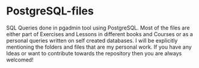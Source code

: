 # PostgreSQL-files
SQL Queries done in pgadmin tool using PostgreSQL.
Most of the files are either part of Exercises and Lessons in different books and Courses or as a personal queries written on self created databases. I will be explicitly mentioning the folders and files that are my personal work.
If you have any Ideas or want to contribute towards the repository then you are always welcomed!
